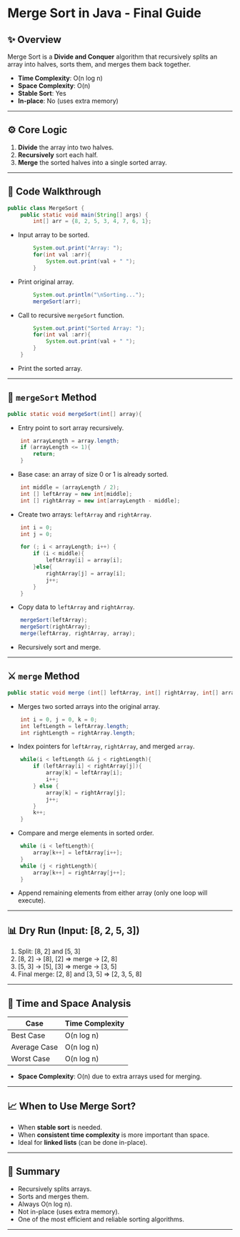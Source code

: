 # Merge Sort in Java - Final Guide

## ✨ Overview
Merge Sort is a **Divide and Conquer** algorithm that recursively splits an array into halves, sorts them, and merges them back together.

- **Time Complexity**: O(n log n)
- **Space Complexity**: O(n)
- **Stable Sort**: Yes
- **In-place**: No (uses extra memory)

---

## ⚙️ Core Logic

1. **Divide** the array into two halves.
2. **Recursively** sort each half.
3. **Merge** the sorted halves into a single sorted array.

---

## 📄 Code Walkthrough

```java
public class MergeSort {
    public static void main(String[] args) {
        int[] arr = {8, 2, 5, 3, 4, 7, 6, 1};
```
- Input array to be sorted.

```java
        System.out.print("Array: ");
        for(int val :arr){
            System.out.print(val + " ");
        }
```
- Print original array.

```java
        System.out.println("\nSorting...");
        mergeSort(arr);
```
- Call to recursive `mergeSort` function.

```java
        System.out.print("Sorted Array: ");
        for(int val :arr){
            System.out.print(val + " ");
        }
    }
```
- Print the sorted array.

---

## 🧠 `mergeSort` Method
```java
public static void mergeSort(int[] array){
```
- Entry point to sort array recursively.

```java
    int arrayLength = array.length;
    if (arrayLength <= 1){
        return;
    }
```
- Base case: an array of size 0 or 1 is already sorted.

```java
    int middle = (arrayLength / 2);
    int [] leftArray = new int[middle];
    int [] rightArray = new int[arrayLength - middle];
```
- Create two arrays: `leftArray` and `rightArray`.

```java
    int i = 0;
    int j = 0;

    for (; i < arrayLength; i++) {
        if (i < middle){
            leftArray[i] = array[i];
        }else{
            rightArray[j] = array[i];
            j++;
        }
    }
```
- Copy data to `leftArray` and `rightArray`.

```java
    mergeSort(leftArray);
    mergeSort(rightArray);
    merge(leftArray, rightArray, array);
```
- Recursively sort and merge.

---

## ⚔️ `merge` Method
```java
public static void merge (int[] leftArray, int[] rightArray, int[] array){
```
- Merges two sorted arrays into the original array.

```java
    int i = 0, j = 0, k = 0;
    int leftLength = leftArray.length;
    int rightLength = rightArray.length;
```
- Index pointers for `leftArray`, `rightArray`, and merged `array`.

```java
    while(i < leftLength && j < rightLength){
        if (leftArray[i] < rightArray[j]){
            array[k] = leftArray[i];
            i++;
        } else {
            array[k] = rightArray[j];
            j++;
        }
        k++;
    }
```
- Compare and merge elements in sorted order.

```java
    while (i < leftLength){
        array[k++] = leftArray[i++];
    }
    while (j < rightLength){
        array[k++] = rightArray[j++];
    }
```
- Append remaining elements from either array (only one loop will execute).

---

## 📊 Dry Run (Input: [8, 2, 5, 3])

1. Split: [8, 2] and [5, 3]
2. [8, 2] -> [8], [2] => merge -> [2, 8]
3. [5, 3] -> [5], [3] => merge -> [3, 5]
4. Final merge: [2, 8] and [3, 5] => [2, 3, 5, 8]

---

## 🔄 Time and Space Analysis

| Case         | Time Complexity |
|--------------|-----------------|
| Best Case    | O(n log n)      |
| Average Case | O(n log n)      |
| Worst Case   | O(n log n)      |

- **Space Complexity**: O(n) due to extra arrays used for merging.

---

## 📈 When to Use Merge Sort?
- When **stable sort** is needed.
- When **consistent time complexity** is more important than space.
- Ideal for **linked lists** (can be done in-place).

---

## 🔄 Summary
- Recursively splits arrays.
- Sorts and merges them.
- Always O(n log n).
- Not in-place (uses extra memory).
- One of the most efficient and reliable sorting algorithms.

---